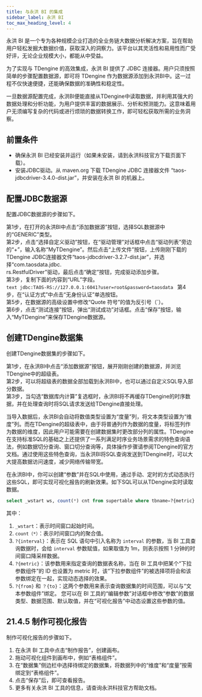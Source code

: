 ```yaml
---
title: 与永洪 BI 的集成
sidebar_label: 永洪 BI
toc_max_heading_level: 4
---
```


永洪 BI 是一个专为各种规模企业打造的全业务链大数据分析解决方案，旨在帮助用户轻松发掘大数据价值，获取深入的洞察力。该平台以其灵活性和易用性而广受好评，无论企业规模大小，都能从中受益。

为了实现与 TDengine 的高效集成，永洪 BI 提供了 JDBC 连接器。用户只须按照简单的步骤配置数据源，即可将 TDengine 作为数据源添加到永洪BI中。这一过程不仅快速便捷，还能确保数据的准确性和稳定性。

一旦数据源配置完成，永洪BI便能直接从TDengine中读取数据，并利用其强大的数据处理和分析功能，为用户提供丰富的数据展示、分析和预测能力。这意味着用户无须编写复杂的代码或进行烦琐的数据转换工作，即可轻松获取所需的业务洞察。

## 前置条件

- 确保永洪 BI 已经安装并运行（如果未安装，请到永洪科技官方下载页面下载）。  
- 安装JDBC驱动。从 maven.org 下载 TDengine JDBC 连接器文件 “taos-jdbcdriver-3.4.0-dist.jar”，并安装在永洪 BI 的机器上。

## 配置JDBC数据源

配置JDBC数据源的步骤如下。

第1步，在打开的永洪BI中点击“添加数据源”按钮，选择SQL数据源中的“GENERIC”类型。  
第2步，点击“选择自定义驱动”按钮，在“驱动管理”对话框中点击“驱动列表”旁边的“+”，输入名称“MyTDengine”。然后点击“上传文件”按钮，上传刚刚下载的TDengine JDBC连接器文件“taos-jdbcdriver-3.2.7-dist.jar”，并选择“com.taosdata.jdbc.  
rs.RestfulDriver”驱动，最后点击“确定”按钮，完成驱动添加步骤。  
第3步，复制下面的内容到“URL”字段。  
    ```text
    jdbc:TAOS-RS://127.0.0.1:6041?user=root&password=taosdata
    ```
第4步，在“认证方式”中点击“无身份认证”单选按钮。  
第5步，在数据源的高级设置中修改“Quote 符号”的值为反引号（`）。  
第6步，点击“测试连接”按钮，弹出“测试成功”对话框。点击“保存”按钮，输入“MyTDengine”来保存TDengine数据源。  

## 创建TDengine数据集

创建TDengine数据集的步骤如下。

第1步，在永洪BI中点击“添加数据源”按钮，展开刚刚创建的数据源，并浏览TDengine中的超级表。  
第2步，可以将超级表的数据全部加载到永洪BI中，也可以通过自定义SQL导入部分数据。  
第3步，当勾选“数据库内计算”复选框时，永洪BI将不再缓存TDengine的时序数据，并在处理查询时将SQL请求发送给TDengine直接处理。  

当导入数据后，永洪BI会自动将数值类型设置为“度量”列，将文本类型设置为“维度”列。而在TDengine的超级表中，由于将普通列作为数据的度量，将标签列作为数据的维度，因此用户可能需要在创建数据集时更改部分列的属性。TDengine在支持标准SQL的基础之上还提供了一系列满足时序业务场景需求的特色查询语法，例如数据切分查询、窗口切分查询等，具体操作步骤请参阅TDengine的官方文档。通过使用这些特色查询，当永洪BI将SQL查询发送到TDengine时，可以大大提高数据访问速度，减少网络传输带宽。

在永洪BI中，你可以创建“参数”并在SQL中使用，通过手动、定时的方式动态执行这些SQL，即可实现可视化报告的刷新效果。如下SQL可以从TDengine实时读取数据。
```sql
select _wstart ws, count(*) cnt from supertable where tbname=?{metric} and ts = ?{from} and ts < ?{to} interval(?{interval})
```

其中：
1. `_wstart`：表示时间窗口起始时间。
2. `count（*）`：表示时间窗口内的聚合值。
3. `?{interval}`：表示在 SQL 语句中引入名称为 `interval` 的参数，当 BI 工具查询数据时，会给 `interval` 参数赋值，如果取值为 1m，则表示按照 1 分钟的时间窗口降采样数据。
4. `?{metric}`：该参数用来指定查询的数据表名称，当在 BI 工具中把某个“下拉参数组件”的 ID 也设置为 metric 时，该“下拉参数组件”的被选择项将会和该参数绑定在一起，实现动态选择的效果。
5. `?{from}` 和 `？{to}`：这两个参数用来表示查询数据集的时间范围，可以与“文本参数组件”绑定。
您可以在 BI 工具的“编辑参数”对话框中修改“参数”的数据类型、数据范围、默认取值，并在“可视化报告”中动态设置这些参数的值。

## 21.4.5 制作可视化报告

制作可视化报告的步骤如下。

1. 在永洪 BI 工具中点击“制作报告”，创建画布。
2. 拖动可视化组件到画布中，例如“表格组件”。
3. 在“数据集”侧边栏中选择待绑定的数据集，将数据列中的“维度”和“度量”按需绑定到“表格组件”。
4. 点击“保存”后，即可查看报告。
5. 更多有关永洪 BI 工具的信息，请查询永洪科技官方帮助文档。

